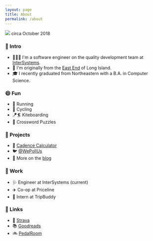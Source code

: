```yaml
---
layout: page
title: About
permalink: /about
---
```

<img class="img-wide" src="https://i.imgur.com/sTXCdDv.jpg">
circa October 2018

### 👋 Intro
* 👨🏻‍💻 I'm a software engineer on the quality development team at [InterSystems](https://intersystems.com).
* 🏡 I'm originally from the [East End](https://en.wikipedia.org/wiki/East_End_(Long_Island)) of Long Island.
* 🎓 I recently graduated from Northeastern with a B.A. in Computer Science.

### 😄 Fun
* 🏃 Running
* 🚴 Cycling
* 🪁🏄 Kiteboarding
* 🧩 Crossword Puzzles

### 🚧 Projects
* 🚴 [Cadence Calculator](https://cadecalc.app)
* 🐦 [@WePollUs](https://twitter.com/wepollus)
* 📓 More on the [blog](/blog)

### 👔 Work
* 🩺 Engineer at InterSystems (current)
* ✈️ Co-op at Priceline
* 🚗 Intern at TripBuddy

### 🔗 Links
* 🏃 [Strava](https://www.strava.com/athletes/2700105)
* 📚 [Goodreads](https://www.goodreads.com/walkersutton)
* 🚲 [PedalRoom](https://www.pedalroom.com/members/walkersutton)
